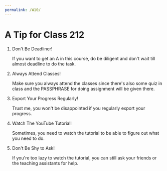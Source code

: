 ```yaml
---
permalink: /W10/
---
```

# A Tip for Class 212

1. Don't Be Deadliner!

    If you want to get an A in this course, do be diligent and don't wait till almost deadline to do the task.
    
2. Always Attend Classes!

    Make sure you always attend the classes since there's also some quiz in class and the PASSPHRASE for doing assignment will be given there.
    
3. Export Your Progress Regularly!

    Trust me, you won't be disappointed if you regularly export your progress.

4. Watch The YouTube Tutorial!

    Sometimes, you need to watch the tutorial to be able to figure out what you need to do.

5. Don't Be Shy to Ask!

    If you're too lazy to watch the tutorial, you can still ask your friends or the teaching assistants for help.
